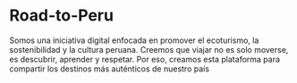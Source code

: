 # Road-to-Peru
Somos una iniciativa digital enfocada en promover el ecoturismo, la sostenibilidad y la cultura peruana. Creemos que viajar no es solo moverse, es descubrir, aprender y respetar. Por eso, creamos esta plataforma para compartir los destinos más auténticos de nuestro país
